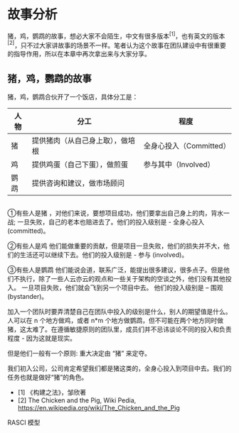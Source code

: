 # 故事分析

猪，鸡，鹦鹉的故事，想必大家不会陌生，中文有很多版本$^{[1]}$，也有英文的版本$^{[2]}$，只不过大家讲故事的场景不一样。笔者认为这个故事在团队建设中有很重要的指导作用，所以在本章中再次拿出来与大家分享。

## 猪，鸡，鹦鹉的故事

猪，鸡，鹦鹉合伙开了一个饭店，具体分工是：

|人物|分工|程度|
|---|---|---|
|猪|提供猪肉（从自己身上取），做培根|全身心投入（Committed）|
|鸡|提供鸡蛋（自己下蛋），做煎蛋|参与其中（Involved）|
|鹦鹉|提供咨询和建议，做市场顾问||

## 

①有些人是猪 ，对他们来说，要想项目成功，他们要拿出自己身上的肉，背水一战; 一旦失败，自己的老本也赔进去了。他们的投入级别是 - 全身心投入 (committed)。

②有些人是鸡 他们能做重要的贡献，但是项目一旦失败，他们的损失并不大，他们的生活还可以继续下去。他们的投入级别是 - 参与 (involved)。

③有些人是鹦鹉 他们能说会道，联系广泛，能提出很多建议，很多点子。但是他们不执行，除了一些人云亦云的观点和一些关于架构的空谈之外，他们没有其他投入。 一旦项目失败，他们就会飞到另一个项目中去。 他们的投入级别是 – 围观 (bystander)。

 

加入一个团队时要弄清楚自己在团队中投入的级别是什么，别人的期望值是什么。人可以在 n 个地方做鸡，或者 n*m 个地方做鹦鹉，但不可能在两个地方同时做猪，这太难了。在遵循敏捷原则的团队里，成员们并不忌讳谈论不同的投入和负责程度 - 因为这就是现实。

但是他们一般有一个原则: 重大决定由 “猪” 来定夺。 

我们初入公司，公司肯定希望我们都是猪这类的，全身心投入到项目中去。我们的任务也就是做好“猪”的角色。




- [1] 《构建之法》，邹欣著
- [2] The Chicken and the Pig, Wiki Pedia, https://en.wikipedia.org/wiki/The_Chicken_and_the_Pig

RASCI 模型